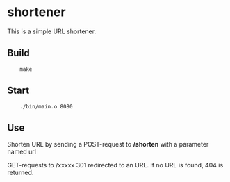 shortener
==========

This is a simple URL shortener.

Build
-----

		make

Start
-----

		./bin/main.o 8080

Use
---

Shorten URL by sending a POST-request to **/shorten** with a parameter named url

GET-requests to /xxxxx 301 redirected to an URL. If no URL is found, 404 is returned.



